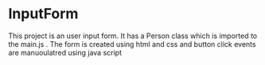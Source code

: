 # InputForm
This project is an user input form. It has a Person class which is imported to the main.js . 
The form is created using html and css and button click events are manuoulatred using java script
